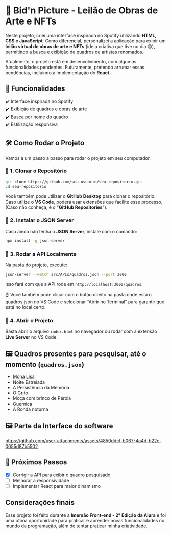 
# 🎨 Bid'n Picture - Leilão de Obras de Arte e NFTs

Neste projeto, criei uma interface inspirada no Spotify utilizando **HTML, CSS e JavaScript**. Como diferencial, personalizei a aplicação para exibir um **leilão virtual de obras de arte e NFTs** (ideia criativa que tive no dia 😅), permitindo a busca e exibição de quadros de artistas renomados.

Atualmente, o projeto está em desenvolvimento, com algumas funcionalidades pendentes. Futuramente, pretendo arrumar essas pendências, incluindo a implementação do **React**.

## 🚀 Funcionalidades

✔️ Interface inspirada no Spotify  
✔️ Exibição de quadros e obras de arte  
✔️ Busca por nome do quadro  
✔️ Estilização responsiva  

## 🛠️ Como Rodar o Projeto

Vamos a um passo a passo para rodar o projeto em seu computador.

### 📌 1. Clonar o Repositório

```bash
git clone https://github.com/seu-usuario/seu-repositorio.git
cd seu-repositorio
```

Você também pode utilizar o **GitHub Desktop** para clonar o repositório. Caso utilize o **VS Code**, poderá usar extensões que facilite esse processo. (Caso não conheça, é o "**GitHub Repositories**").

### 📌 2. Instalar o JSON Server

Caso ainda não tenha o **JSON Server**, instale com o comando:

```bash
npm install -g json-server
```

### 📌 3. Rodar a API Localmente

Na pasta do projeto, execute:

```bash
json-server --watch src/APIs/quadros.json --port 3000
```

Isso fará com que a API rode em `http://localhost:3000/quadros`.

☝️ Você também pode clicar com o botão direito na pasta onde está o quadros.json no VS Code e selecionar “Abrir no Terminal” para garantir que está no local certo.

### 📌 4. Abrir o Projeto

Basta abrir o arquivo `index.html` no navegador ou rodar com a extensão **Live Server** no VS Code.

## 🖼️ Quadros presentes para pesquisar, até o momento (`quadros.json`)

- Mona Lisa
- Noite Estrelada
- A Persistência da Memória
- O Grito
- Moça com brinco de Pérola
- Guernica
- A Ronda noturna

## 🖼️ Parte da Interface do software

https://github.com/user-attachments/assets/4850ddcf-b067-4a4d-b22c-0055d87b5502

## 🎯 Próximos Passos

- [x] Corrigir a API para exibir o quadro pesquisado  
- [ ] Melhorar a responsividade  
- [ ] Implementar React para maior dinamismo  

## Considerações finais

Esse projeto foi feito durante a **Imersão Front-end - 2ª Edição da Alura** e foi uma ótima oportunidade para praticar e aprender novas funcionalidades no mundo da programação, além de tentar praticar minha criatividade.
